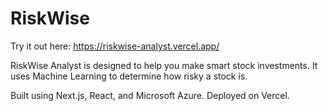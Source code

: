 # RiskWise

Try it out here: https://riskwise-analyst.vercel.app/

RiskWise Analyst is designed to help you make smart stock investments. It uses Machine Learning to determine how risky a stock is.

Built using Next.js, React, and Microsoft Azure. Deployed on Vercel.